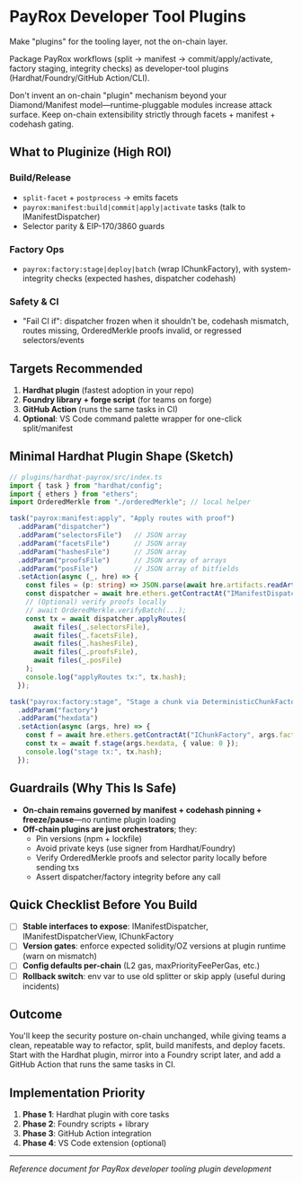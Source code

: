 # PayRox Developer Tool Plugins

Make "plugins" for the tooling layer, not the on-chain layer.

Package PayRox workflows (split → manifest → commit/apply/activate, factory staging, integrity checks) as developer-tool plugins (Hardhat/Foundry/GitHub Action/CLI).

Don't invent an on-chain "plugin" mechanism beyond your Diamond/Manifest model—runtime-pluggable modules increase attack surface. Keep on-chain extensibility strictly through facets + manifest + codehash gating.

## What to Pluginize (High ROI)

### Build/Release
- `split-facet` + `postprocess` → emits facets
- `payrox:manifest:build|commit|apply|activate` tasks (talk to IManifestDispatcher)
- Selector parity & EIP-170/3860 guards

### Factory Ops
- `payrox:factory:stage|deploy|batch` (wrap IChunkFactory), with system-integrity checks (expected hashes, dispatcher codehash)

### Safety & CI
- "Fail CI if": dispatcher frozen when it shouldn't be, codehash mismatch, routes missing, OrderedMerkle proofs invalid, or regressed selectors/events

## Targets Recommended

1. **Hardhat plugin** (fastest adoption in your repo)
2. **Foundry library + forge script** (for teams on forge)
3. **GitHub Action** (runs the same tasks in CI)
4. **Optional**: VS Code command palette wrapper for one-click split/manifest

## Minimal Hardhat Plugin Shape (Sketch)

```typescript
// plugins/hardhat-payrox/src/index.ts
import { task } from "hardhat/config";
import { ethers } from "ethers";
import OrderedMerkle from "./orderedMerkle"; // local helper

task("payrox:manifest:apply", "Apply routes with proof")
  .addParam("dispatcher")
  .addParam("selectorsFile")   // JSON array
  .addParam("facetsFile")      // JSON array
  .addParam("hashesFile")      // JSON array
  .addParam("proofsFile")      // JSON array of arrays
  .addParam("posFile")         // JSON array of bitfields
  .setAction(async (_, hre) => {
    const files = (p: string) => JSON.parse(await hre.artifacts.readArtifactContent(p));
    const dispatcher = await hre.ethers.getContractAt("IManifestDispatcher", _.dispatcher);
    // (Optional) verify proofs locally
    // await OrderedMerkle.verifyBatch(...);
    const tx = await dispatcher.applyRoutes(
      await files(_.selectorsFile),
      await files(_.facetsFile),
      await files(_.hashesFile),
      await files(_.proofsFile),
      await files(_.posFile)
    );
    console.log("applyRoutes tx:", tx.hash);
  });

task("payrox:factory:stage", "Stage a chunk via DeterministicChunkFactory")
  .addParam("factory")
  .addParam("hexdata")
  .setAction(async (args, hre) => {
    const f = await hre.ethers.getContractAt("IChunkFactory", args.factory);
    const tx = await f.stage(args.hexdata, { value: 0 });
    console.log("stage tx:", tx.hash);
  });
```

## Guardrails (Why This Is Safe)

- **On-chain remains governed by manifest + codehash pinning + freeze/pause**—no runtime plugin loading
- **Off-chain plugins are just orchestrators**; they:
  - Pin versions (npm + lockfile)
  - Avoid private keys (use signer from Hardhat/Foundry)
  - Verify OrderedMerkle proofs and selector parity locally before sending txs
  - Assert dispatcher/factory integrity before any call

## Quick Checklist Before You Build

- [ ] **Stable interfaces to expose**: IManifestDispatcher, IManifestDispatcherView, IChunkFactory
- [ ] **Version gates**: enforce expected solidity/OZ versions at plugin runtime (warn on mismatch)
- [ ] **Config defaults per-chain** (L2 gas, maxPriorityFeePerGas, etc.)
- [ ] **Rollback switch**: env var to use old splitter or skip apply (useful during incidents)

## Outcome

You'll keep the security posture on-chain unchanged, while giving teams a clean, repeatable way to refactor, split, build manifests, and deploy facets. Start with the Hardhat plugin, mirror into a Foundry script later, and add a GitHub Action that runs the same tasks in CI.

## Implementation Priority

1. **Phase 1**: Hardhat plugin with core tasks
2. **Phase 2**: Foundry scripts + library
3. **Phase 3**: GitHub Action integration
4. **Phase 4**: VS Code extension (optional)

---

*Reference document for PayRox developer tooling plugin development*
